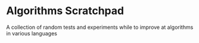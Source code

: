# Algorithms Scratchpad
A collection of random tests and experiments while to improve at algorithms in
various languages